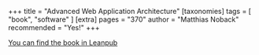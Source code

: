 +++
title = "Advanced Web Application Architecture"
[taxonomies]
tags = [ "book", "software" ]
[extra]
pages = "370"
author = "Matthias Noback"
recommended = "Yes!"
+++

[You can find the book in Leanpub](https://leanpub.com/web-application-architecture/)

<!-- more -->
